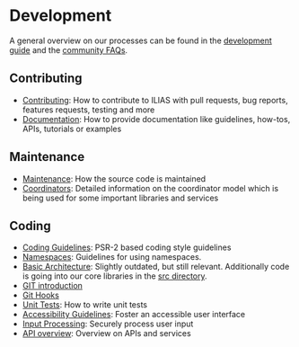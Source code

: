 # Development

A general overview on our processes can be found in the [development guide](https://docu.ilias.de/goto_docu_pg_211_42.html) and the [community FAQs](https://docu.ilias.de/goto_docu_wiki_wpage_4276_5307.html).

## Contributing

- [Contributing](contributing.md): How to contribute to ILIAS with pull requests, bug reports, features requests, testing and more
- [Documentation](docs-guidelines.md): How to provide documentation like guidelines, how-tos, APIs, tutorials or examples

## Maintenance

- [Maintenance](maintenance.md): How the source code is maintained
- [Coordinators](coordinators.md): Detailed information on the coordinator model which is being used for some important libraries and services

## Coding

- [Coding Guidelines](coding-style.md): PSR-2 based coding style guidelines
- [Namespaces](namespaces.md): Guidelines for using namespaces.
- [Basic Architecture](https://docu.ilias.de/goto_docu_pg_199_42.html): Slightly outdated, but still relevant. Additionally code is going into our core libraries in the [src directory](../../src/README.md).
- [GIT introduction](https://docu.ilias.de/goto_docu_pg_15604_42.html)
- [Git Hooks](git-hooks.md)
- [Unit Tests](../../tests/README.md): How to write unit tests
- [Accessibility Guidelines](accessibility.md): Foster an accessible user interface
- [Input Processing](input-processing.md): Securely process user input
- [API overview](api-overview.md): Overview on APIs and services